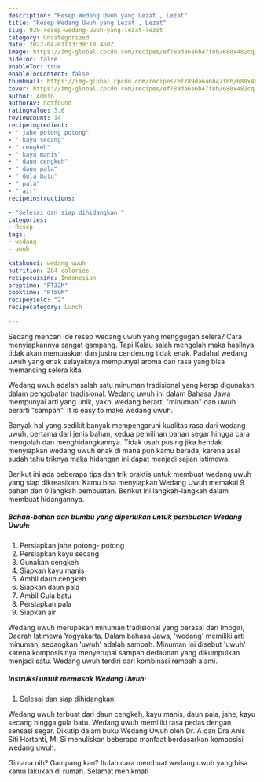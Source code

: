 ```yaml
---
description: "Resep Wedang Uwuh yang Lezat , Lezat"
title: "Resep Wedang Uwuh yang Lezat , Lezat"
slug: 929-resep-wedang-uwuh-yang-lezat-lezat
category: Uncategorized
date: 2022-04-01T13:39:18.460Z
image: https://img-global.cpcdn.com/recipes/ef789da6a6b47f8b/680x482cq70/wedang-uwuh-foto-resep-utama.jpg
hideToc: false
enableToc: true
enableTocContent: false
thumbnail: https://img-global.cpcdn.com/recipes/ef789da6a6b47f8b/680x482cq70/wedang-uwuh-foto-resep-utama.jpg
cover: https://img-global.cpcdn.com/recipes/ef789da6a6b47f8b/680x482cq70/wedang-uwuh-foto-resep-utama.jpg
author: Admin
authorAv: notfound
ratingvalue: 3.6
reviewcount: 14
recipeingredient:
- " jahe potong potong"
- " kayu secang"
- " cengkeh"
- " kayu manis"
- " daun cengkeh"
- " daun pala"
- " Gula batu"
- " pala"
- " air"
recipeinstructions:

- "Selesai dan siap dihidangkan!"
categories:
- Resep
tags:
- wedang
- uwuh

katakunci: wedang uwuh 
nutrition: 284 calories
recipecuisine: Indonesian
preptime: "PT32M"
cooktime: "PT59M"
recipeyield: "2"
recipecategory: Lunch

---
```



Sedang mencari ide resep wedang uwuh yang menggugah selera? Cara menyiapkannya sangat gampang. Tapi Kalau salah mengolah maka hasilnya tidak akan memuaskan dan justru cenderung tidak enak. Padahal wedang uwuh yang enak selayaknya mempunyai aroma dan rasa yang bisa memancing selera kita.


Wedang uwuh adalah salah satu minuman tradisional yang kerap digunakan dalam pengobatan tradisional. Wedang uwuh ini dalam Bahasa Jawa mempunyai arti yang unik, yakni wedang berarti &#34;minuman&#34; dan uwuh berarti &#34;sampah&#34;. It is easy to make wedang uwuh.

Banyak hal yang sedikit banyak mempengaruhi kualitas rasa dari wedang uwuh, pertama dari jenis bahan, kedua pemilihan bahan segar hingga cara mengolah dan menghidangkannya. Tidak usah pusing jika hendak menyiapkan wedang uwuh enak di mana pun kamu berada, karena asal sudah tahu triknya maka hidangan ini dapat menjadi sajian istimewa.


Berikut ini ada beberapa tips dan trik praktis untuk membuat wedang uwuh yang siap dikreasikan. Kamu bisa menyiapkan Wedang Uwuh memakai 9 bahan dan 0 langkah pembuatan. Berikut ini langkah-langkah dalam membuat hidangannya.

<!--inarticleads1-->

##### Bahan-bahan dan bumbu yang diperlukan untuk pembuatan Wedang Uwuh:

1. Persiapkan  jahe potong- potong
1. Persiapkan  kayu secang
1. Gunakan  cengkeh
1. Siapkan  kayu manis
1. Ambil  daun cengkeh
1. Siapkan  daun pala
1. Ambil  Gula batu
1. Persiapkan  pala
1. Siapkan  air


Wedang uwuh merupakan minuman tradisional yang berasal dari Imogiri, Daerah Istimewa Yogyakarta. Dalam bahasa Jawa, &#39;wedang&#39; memiliki arti minuman, sedangkan &#39;uwuh&#39; adalah sampah. Minuman ini disebut &#39;uwuh&#39; karena komposisinya menyerupai sampah dedaunan yang dikumpulkan menjadi satu. Wedang uwuh terdiri dari kombinasi rempah alami. 

<!--inarticleads2-->

##### Instruksi untuk memasak Wedang Uwuh:


1. Selesai dan siap dihidangkan!

Wedang uwuh terbuat dari daun cengkeh, kayu manis, daun pala, jahe, kayu secang hingga gula batu. Wedang uwuh memiliki rasa pedas dengan sensasi segar. Dikutip dalam buku Wedang Uwuh oleh Dr. A dan Dra Anis Siti Hartanti, M. Si menuliskan beberapa manfaat berdasarkan komposisi wedang uwuh. 

Gimana nih? Gampang kan? Itulah cara membuat wedang uwuh yang bisa kamu lakukan di rumah. Selamat menikmati

